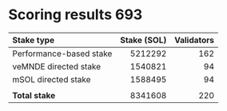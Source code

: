 # Scoring results 693

| Stake type              | Stake (SOL)    | Validators     |
|:------------------------|---------------:|---------------:|
| Performance-based stake | 5212292        | 162            |
| veMNDE directed stake   | 1540821        | 94             |
| mSOL directed stake     | 1588495        | 94             |
|                         |                |                |
| **Total stake**         | 8341608        | 220            |